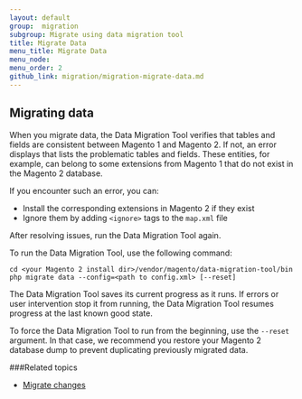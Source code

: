 ```yaml
---
layout: default
group:  migration
subgroup: Migrate using data migration tool
title: Migrate Data
menu_title: Migrate Data
menu_node:
menu_order: 2
github_link: migration/migration-migrate-data.md
---
```


  
<h2 id="migrate-command-data">Migrating data</h2>
When you migrate data, the Data Migration Tool verifies that tables and fields are consistent between  Magento 1 and Magento 2. If not, an error displays that lists the problematic tables and fields. These entities, for example, can belong to some extensions from Magento 1 that do not exist in the Magento 2 database.

If you encounter such an error, you can:

*	Install the corresponding extensions in Magento 2 if they exist
*	Ignore them by adding `<ignore>` tags to the `map.xml` file 

After resolving issues, run the Data Migration Tool again.

To run the Data Migration Tool, use the following command:

	cd <your Magento 2 install dir>/vendor/magento/data-migration-tool/bin
	php migrate data --config=<path to config.xml> [--reset]

<div class="bs-callout bs-callout-info" id="info">
<span class="glyphicon-class">
  <p>The Data Migration Tool saves its current progress as it runs. If errors or user intervention stop it from running, the Data Migration Tool resumes progress at the last known good state.</p>
  <p>To force the Data Migration Tool to run from the beginning, use the <code>--reset</code> argument. In that case, we recommend you restore your Magento 2 database dump to prevent duplicating previously migrated data.</p></span>
</div>

###Related topics

* <a href="{{ site.gdeurl }}migration/migration-migrate-delta.html">Migrate changes</a>